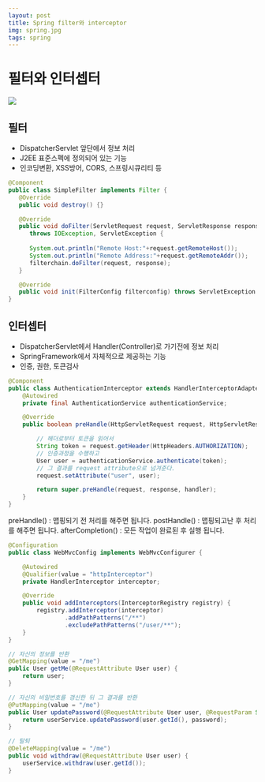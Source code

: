 ```yaml
---
layout: post
title: Spring filter와 interceptor
img: spring.jpg
tags: spring 
---
```


# 필터와 인터셉터 

![](https://postfiles.pstatic.net/20140627_149/platinasnow_1403836406321rAl0L_PNG/Untitled-1.png?type=w2)

## 필터 
- DispatcherServlet 앞단에서 정보 처리
- J2EE 표준스펙에 정의되어 있는 기능
- 인코딩변환, XSS방어, CORS, 스프링시큐리티 등 

```java
@Component
public class SimpleFilter implements Filter {
   @Override
   public void destroy() {}

   @Override
   public void doFilter(ServletRequest request, ServletResponse response, FilterChain filterchain) 
      throws IOException, ServletException {
      
      System.out.println("Remote Host:"+request.getRemoteHost());
      System.out.println("Remote Address:"+request.getRemoteAddr());
      filterchain.doFilter(request, response);
   }

   @Override
   public void init(FilterConfig filterconfig) throws ServletException {}
}
```



## 인터셉터
- DispatcherServlet에서 Handler(Controller)로 가기전에 정보 처리
- SpringFramework에서 자체적으로 제공하는 기능
- 인증, 권한, 토큰검사

```java
@Component
public class AuthenticationInterceptor extends HandlerInterceptorAdapter {
    @Autowired
    private final AuthenticationService authenticationService;

    @Override
    public boolean preHandle(HttpServletRequest request, HttpServletResponse response, Object handler) throws Exception {

        // 헤더로부터 토큰을 읽어서
        String token = request.getHeader(HttpHeaders.AUTHORIZATION);
        // 인증과정을 수행하고
        User user = authenticationService.authenticate(token);
        // 그 결과를 request attribute으로 넘겨준다.
        request.setAttribute("user", user);

        return super.preHandle(request, response, handler);
    }
}

```

preHandle() : 맵핑되기 전 처리를 해주면 됩니다.
postHandle() : 맵핑되고난 후 처리를 해주면 됩니다.
afterCompletion() : 모든 작업이 완료된 후 실행 됩니다.

```java
@Configuration
public class WebMvcConfig implements WebMvcConfigurer {

	@Autowired
	@Qualifier(value = "httpInterceptor")
	private HandlerInterceptor interceptor;

	@Override
	public void addInterceptors(InterceptorRegistry registry) {
		registry.addInterceptor(interceptor)
				.addPathPatterns("/**")
				.excludePathPatterns("/user/**");
	}
}
```

```java
// 자신의 정보를 반환
@GetMapping(value = "/me")
public User getMe(@RequestAttribute User user) {
    return user;
}

// 자신의 비밀번호를 갱신한 뒤 그 결과를 반환
@PutMapping(value = "/me")
public User updatePassword(@RequestAttribute User user, @RequestParam String password) {
    return userService.updatePassword(user.getId(), password);
}

// 탈퇴
@DeleteMapping(value = "/me")
public void withdraw(@RequestAttribute User user) {
    userService.withdraw(user.getId());
}
````
